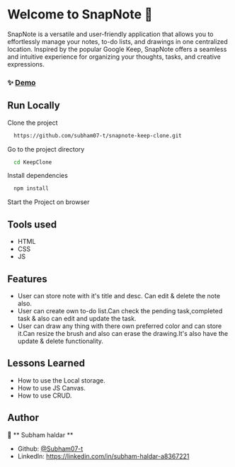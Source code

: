 
# Welcome to SnapNote 👋

SnapNote is a versatile and user-friendly application that allows you to effortlessly manage your notes, to-do lists, and drawings in one centralized location. Inspired by the popular Google Keep, SnapNote offers a seamless and intuitive experience for organizing your thoughts, tasks, and creative expressions.


### ✨ [Demo](https://snapnote.vercel.app/)


## Run Locally

Clone the project

```sh
  https://github.com/subham07-t/snapnote-keep-clone.git
```

Go to the project directory

```sh
  cd KeepClone
```

Install dependencies

```sh
  npm install
```

Start the Project on browser



## Tools used

- HTML
- CSS
- JS

## Features

- User can store note with it's title and desc. Can edit & delete the note also.
- User can create own to-do list.Can check the pending task,completed task & also can edit and update the task.
- User can draw any thing with there own preferred color and can store it.Can resize the brush and also can erase the drawing.It's also have the update & delete functionality.
  
## Lessons Learned

- How to use the Local storage.
- How to use JS Canvas.
- How to use CRUD.


## Author

👤 ** Subham haldar  **

* Github: [@Subham07-t   ](https://github.com/Subham07-t   )
* LinkedIn: https://linkedin.com/in/subham-haldar-a8367221

